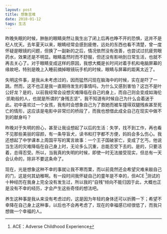 ```yaml
---
layout: post
title: 想象苦难
date: 2018-01-12
tags: 生活
---
```

昨晚失眠的时候，肿胀的眼睛突然让我生出了闭上后再也睁不开的恐惧，这并不是杞人忧天。去年夏天以来，眼睛经常会感到疲倦，远处的东西也看不清楚，曾一度怀疑是眼镜的问题，但换了一副新的之后，情况依然没有改善，也尝试过抗疲劳眼药水，效果还是不明显。眼睛虽然时而不舒服，但还没有影响到日常生活，也就不再去关心了。对于眼睛变成这样的原因，我想大概是长时间对着手机和电脑屏幕的缘故吧，特别是晚上入睡前摘掉眼镜玩手机的时候，眼睛与屏幕的距离太近了。

失明这件事，是我从未考虑过的，因而猛然闪现在脑海中的时候，实在是吓了一跳。然而，这不也正是我一直期待发生的事情吗，为什么又感到害怕？这岂不是叶公好龙？是的，以前我经常会设想灾难降临在自己的身上，而自己则会变成如海伦·凯勒般的人，也就是所谓的“身残志坚”，我不知道有时候自己为什么会着迷于此。初中喜欢过一个女孩，我有时会想象自己为了救她而被车撞得双腿残疾甚至死亡的情形，这应该是电影中非常烂的桥段了，而我也想借此成全自己在现实中做不到的献身吗？

昨晚对于失明的担心，甚至让我设想起了以后的生活：失学，找不到工作，再也看不见那些美丽的容颜，有一条导盲犬，读书和打字都不方便，妈妈会多么伤心。我还想起了中学课本上周国平写的寓言故事：一个王子国破家亡，变成了乞丐，他说当生活的灾难降临在自己身上时，无论多么沉重，总能忍受下去的。是的，只要活着，总得忍受。所以，当我真的失明的时候，即使一时无法接受现实，但总有一天会认命的，除非不要这条命了。

现在，光是想象这种不幸的事就让我不寒而栗，而以前竟然还会希望灾难来敲自己的门，这是何其幼稚啊。有一段时间我怀疑自己的童年是不幸的，但ACE [^1]测试的十种经历在我身上完全没有发生过，所以我的“自残”倾向不能归因于此，大概也正是没有不幸的经历，才会产生这些奇怪的想法吧。

养生这种事是我从来没有考虑过的，这是因为年轻的身体还可以折腾一下；希望不幸降在自己身上这种事，以后也不会再考虑了，现在的幸福感已经很低了，而我只想做一个幸福的人。

[^1]:	ACE：Adverse Childhood Experience
